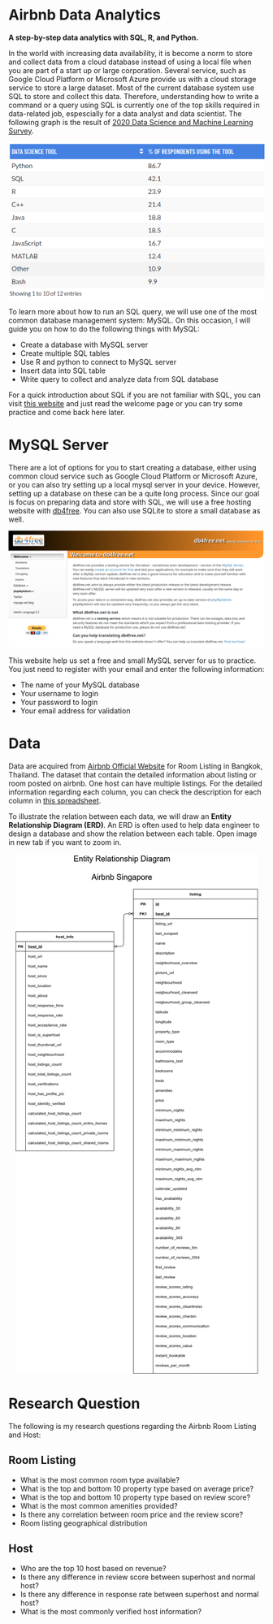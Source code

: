 # Airbnb Data Analytics

**A step-by-step data analytics with SQL, R, and Python.**

In the world with increasing data availability, it is become a norm to store and collect data from a cloud database instead of using a local file when you are part of a start up or large corporation. Several service, such as Google Cloud Platform or Microsoft Azure provide us with a cloud storage service to store a large dataset. Most of the current database system use SQL to store and collect this data. Therefore, understanding how to write a command or a query using SQL is currently one of the top skills required in data-related job, espescially for a data analyst and data scientist. The following graph is the result of [2020 Data Science and Machine Learning Survey](https://research.aimultiple.com/data-science-tools/).

<center><img src="create_table/asset/survey.png"></center>

To learn more about how to run an SQL query, we will use one of the most common database management system: MySQL. On this occasion, I will guide you on how to do the following things with MySQL:

- Create a database with MySQL server
- Create multiple SQL tables
- Use R and python to connect to MySQL server
- Insert data into SQL table
- Write query to collect and analyze data from SQL database

For a quick introduction about SQL if you are not familiar with SQL, you can visit [this website](https://www.learnsqlonline.org/) and just read the welcome page or you can try some practice and come back here later.

# MySQL Server

There are a lot of options for you to start creating a database, either using common cloud service such as Google Cloud Platform or Microsoft Azure, or you can also try setting up a local mysql server in your device. However, setting up a database on these can be a quite long process. Since our goal is focus on preparing data and store with SQL, we will use a free hosting website with [db4free](https://db4free.net/). You can also use SQLite to store a small database as well.

<center><img src="create_table/asset/db4free.png"></center>

This website help us set a free and small MySQL server for us to practice. You just need to register with your email and enter the following information:

- The name of your MySQL database
- Your username to login
- Your password to login
- Your email address for validation

# Data

Data are acquired from [Airbnb Official Website](http://insideairbnb.com/get-the-data.html) for Room Listing in Bangkok, Thailand. The dataset that contain the detailed information about listing or room posted on airbnb. One host can have multiple listings. For the detailed information regarding each column, you can check the description for each column in [this spreadsheet](https://docs.google.com/spreadsheets/d/1iWCNJcSutYqpULSQHlNyGInUvHg2BoUGoNRIGa6Szc4/edit?usp=sharing).

To illustrate the relation between each data, we will draw an **Entity Relationship Diagram (ERD)**. An ERD is often used to help data engineer to design a database and show the relation between each table. Open image in new tab if you want to zoom in.

<center><img src="create_table/asset/ERD_Airbnb.png"></center>

# Research Question

The following is my research questions regarding the Airbnb Room Listing and Host:

## Room Listing

- What is the most common room type available?
- What is the top and bottom 10 property type based on average price?
- What is the top and bottom 10 property type based on review score?
- What is the most common amenities provided?
- Is there any correlation between room price and the review score?
- Room listing geographical distribution

## Host

- Who are the top 10 host based on revenue?
- Is there any difference in review score between superhost and normal host?
- Is there any difference in response rate between superhost and normal host?
- What is the most commonly verified host information?
